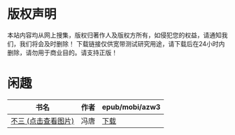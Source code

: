 # 版权声明

本站内容均从网上搜集，版权归著作人及版权方所有，如侵犯您的权益，请通知我们，我们将会及时删除！ 下载链接仅供宽带测试研究用途，请下载后在24小时内删除，请勿用于商业目的。请支持正版！

# 闲趣

| 书名 | 作者 | epub/mobi/azw3 |
| --- | --- | --- |
| [不三 (点击查看图片)](https://www.dushupai.com/attachment/2024/06/09/969ec1a7bb4d6be3.jpg) | 冯唐 | [下载](https://url89.ctfile.com/f/31084289-1356988819-9f6970?p=8866) |
